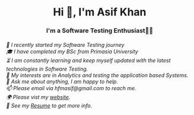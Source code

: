 <h1 align="center">Hi 👋, I'm Asif Khan</h1>
<h3 align="center">I'm a Software Testing Enthusiast👨‍💻</h3>
<h6 align="left">🏅 I recently started my Software Testing journey</br>
🎓 I have completed my BSc from Primasia University</br>
⏳ I am constantly learning and keep myself updated with the latest technologies in Software Testing.</br>
🤔 My interests are in Analytics and testing the application based Systems.</br>
💬 Ask me about anything, I am happy to help.</br>
📫 Please email via hfmasif@gmail.com to reach me.</br>
🌍 Please vist my <a href="under construction">website</a>.</br>
📝 See my <a href="https://drive.google.com/drive/folders/1tRSmoithml7RKNUcpyOSdjZI1o7yKJM8" target="_blank">Resume</a> to get more info.</br></h6>

